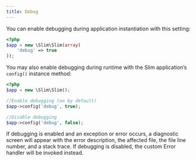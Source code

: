 ```yaml
---
title: Debug
---
```

You can enable debugging during application instantiation with this setting:

```php
<?php
$app = new \Slim\Slim(array(
    'debug' => true
));
```

You may also enable debugging during runtime with the Slim application’s `config()` instance method:

```php
<?php
$app = new \Slim\Slim();

//Enable debugging (on by default)
$app->config('debug', true);

//Disable debugging
$app->config('debug', false);
```

If debugging is enabled and an exception or error occurs, a diagnostic screen will appear with the error description,
the affected file, the file line number, and a stack trace. If debugging is disabled, the custom Error handler will
be invoked instead.
